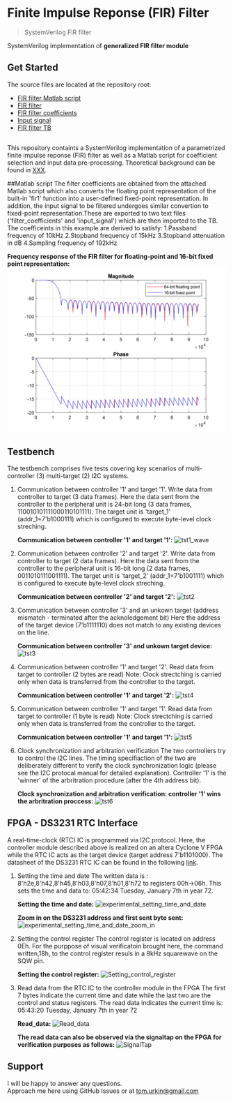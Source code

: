 # Finite Impulse Reponse (FIR) Filter

> SystemVerilog FIR filter  

SystemVerilog implementation of __generalized FIR filter module__


## Get Started

The source files  are located at the repository root:

- [FIR filter Matlab script](./FIR_Design.m)
- [FIR filter](./FIR.sv)
- [FIR filter coefficients](./filter_coefficients.txt)
- [Input signal](./input_signal.txt)
- [FIR filter TB](./FIR_TB.sv)

##
This repository containts a SystemVerilog implementation of a parametrized finite impulse reponse (FIR) filter as well as a Matlab script for coefficient selection and input data pre-processing. Theoretical background can be found in [XXX](https://www.pololu.com/file/0J435/UM10204.pdf).

##Matlab script
The filter coefficients are obtained from the attached Matlab script which also converts the floating point representation of the built-in 'fir1' function into a user-defined fixed-point representation. In addition, the input signal to be filtered undergoes similar convertion to fixed-point representation.These are exported to two text files ('filter_coefficients' and 'input_signal') which are then imported to the TB.
The coefficeints in this example are derived to satisfy:
	1.Passband frequency of 10kHz
	2.Stopband frequency of 15kHz
	3.Stopband attenuation in dB
	4.Sampling frequency of 192kHz
	
**Frequency response of the FIR filter for floating-point and 16-bit fixed point representation:**
	![M_Fig_1](./docs/M_Fig_1.jpg)  


## Testbench

The testbench comprises five tests covering key scenarios of multi-controller (3) multi-target (2) I2C systems.

1.	Communication between controller '1' and target '1'. Write data from controller to target (3 data frames).
	Here the data sent from the controller to the peripheral unit is 24-bit long (3 data frames, 110010101111000110101111). 
	The target unit is 'target_1' (addr_1=7'b1000111) which is configured to execute byte-level clock streching.
	
	**Communication between controller '1' and target '1':**
		![tst1_wave](./docs/tst1_wave.jpg)  
		
2.	Communication between controller '2' and target '2'. Write data from controller to target (2 data frames).
	Here the data sent from the controller to the peripheral unit is 16-bit long (2 data frames, 0011010111001111). 
	The target unit is 'target_2' (addr_1=7'b1001111) which is configured to execute byte-level clock streching.
	
	**Communication between controller '2' and target '2':**
		![tst2](./docs/tst2_wave.jpg)  

3.	Communication between controller '3' and an unkown target (address mismatch - terminated after the acknoledgement bit)
	Here the address of the target device (7'b1111110) does not match to any existing devices on the line. 
	
	**Communication between controller '3' and unkown target device:**
		![tst3](./docs/tst3_wave.jpg)  

4.	Communication between controller '1' and target '2'. Read data from target to controller (2 bytes are read)
	Note: Clock strectching is carried only when data is transferred from the controller to the target.
	
	**Communication between controller '1' and target '2':**
		![tst4](./docs/tst4_wave.jpg)  
		
5.	Communication between controller '1' and target '1'. Read data from target to controller (1 byte is read)
	Note: Clock strectching is carried only when data is transferred from the controller to the target.
	
	**Communication between controller '1' and target '1':**
		![tst5](./docs/tst5_wave.jpg)  

6.	Clock synchronization and arbitration verification
	The two controllers try to control the I2C lines. The timing specifiaction of the two are deliberately different to verify the clock synchronization logic (please see the I2C protocal manual for detailed explanation). Controller '1' is the 'winner' of the arbritration procedure (after the 4th address bit).
	
	**Clock synchronization and arbitration verification: controller '1' wins the arbritration proccess:**
		![tst6](./docs/tst6_wave.jpg)  

## FPGA - DS3231 RTC Interface
A real-time-clock (RTC) IC is programmed via I2C protocol. Here, the controller module described above is realized on an altera Cyclone V FPGA while the RTC IC acts as the target device (target address 7'b1101000). 
The datasheet of the DS3231 RTC IC can be found in the following [link](https://www.analog.com/media/en/technical-documentation/data-sheets/DS3231.pdf).

1.	Setting the time and date
	The written data is : 8'h2e,8'h42,8'h45,8'h03,8'h07,8'h01,8'h72 to registers 00h->06h. This sets the time and data to: 05:42:34 Tuesday, January 7th in year 72.
	
	**Setting the time and date:**
		![experimental_setting_time_and_date](./docs/experimental_setting_time_and_date.jpg)  

	**Zoom in on the DS3231 address and first sent byte sent:**
		![experimental_setting_time_and_date_zoom_in](./docs/experimental_setting_time_and_date_zoom_in.jpg)  

2.	Setting the control register
	The control register is located on address 0Eh. For the purppose of visual verificatoin brought here, the command written,18h, to the control register resuls in a 8kHz squarewave on the SQW pin.
	
	**Setting the control register:**
		![Setting_control_register](./docs/Setting_control_register.jpg)  

3.	Read data from the RTC IC to the controller module in the FPGA
	The first 7 bytes indicate the current time and date while the last two are the control and status registers.
	The read data indicates the current time is: 05:43:20 Tuesday, January 7th in year 72
	
	**Read_data:**
		![Read_data](./docs/Read_data.jpg) 		
		
	**The read data can also be observed via the signaltap on the FPGA for verification purposes as follows:**
		![SignalTap](./docs/SignalTap.JPG)		
		
## Support

I will be happy to answer any questions.  
Approach me here using GitHub Issues or at tom.urkin@gmail.com